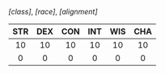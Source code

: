 *[class]*, *[race]*, *[alignment]*

| STR | DEX | CON | INT | WIS | CHA |
|:---:|:---:|:---:|:---:|:---:|:---:|
| 10  | 10  | 10  | 10  | 10  | 10  |
|  0  |  0  |  0  |  0  |  0  |  0  |
